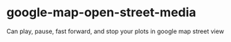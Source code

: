 # google-map-open-street-media
Can play, pause, fast forward, and stop your plots in google map street view
